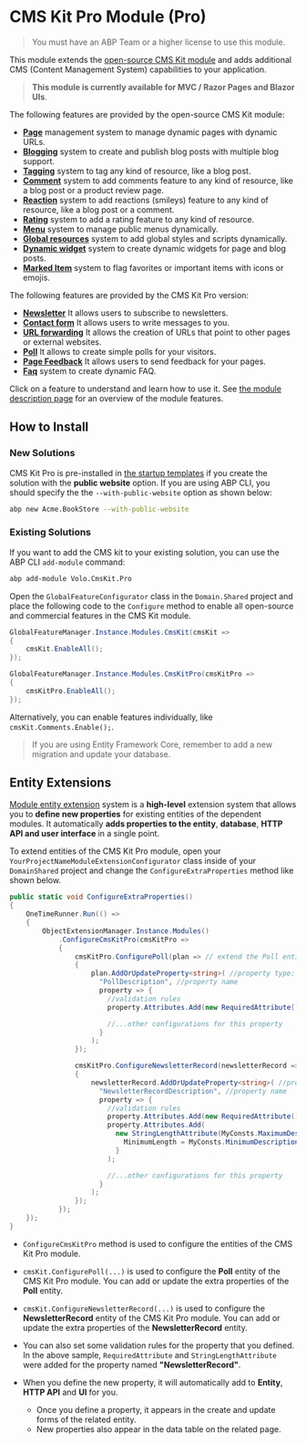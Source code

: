 # CMS Kit Pro Module (Pro)

> You must have an ABP Team or a higher license to use this module.

This module extends the [open-source CMS Kit module](../cms-kit) and adds additional CMS (Content Management System) capabilities to your application.

> **This module is currently available for MVC / Razor Pages and Blazor UIs**.

The following features are provided by the open-source CMS Kit module:

- [**Page**](../cms-kit/pages.md) management system to manage dynamic pages with dynamic URLs.
- [**Blogging**](../cms-kit/blogging.md) system to create and publish blog posts with multiple blog support.
- [**Tagging**](../cms-kit/tags.md) system to tag any kind of resource, like a blog post.
- [**Comment**](../cms-kit/comments.md) system to add comments feature to any kind of resource, like a blog post or a product review page.
- [**Reaction**](../cms-kit/reactions.md) system to add reactions (smileys) feature to any kind of resource, like a blog post or a comment.
- [**Rating**](../cms-kit/ratings.md) system to add a rating feature to any kind of resource.
- [**Menu**](../cms-kit/menus.md) system to manage public menus dynamically.
- [**Global resources**](../cms-kit/global-resources.md) system to add global styles and scripts dynamically.
- [**Dynamic widget**](../cms-kit/dynamic-widget.md) system to create dynamic widgets for page and blog posts.
- [**Marked Item**](../cms-kit/marked-items.md) system to flag favorites or important items with icons or emojis.

The following features are provided by the CMS Kit Pro version:

* [**Newsletter**](newsletter.md) It allows users to subscribe to newsletters.
* [**Contact form**](contact-form.md) It allows users to write messages to you.
* [**URL forwarding**](URL-forwarding.md) It allows the creation of URLs that point to other pages or external websites.
* [**Poll**](poll.md) It allows to create simple polls for your visitors.
* [**Page Feedback**](page-feedback.md) It allows users to send feedback for your pages.
* [**Faq**](faq.md) system to create dynamic FAQ.

Click on a feature to understand and learn how to use it. See [the module description page](https://abp.io/modules/Volo.CmsKit.Pro) for an overview of the module features.

## How to Install

### New Solutions

CMS Kit Pro is pre-installed in [the startup templates](../../solution-templates) if you create the solution with the **public website** option. If you are using ABP CLI, you should specify the the `--with-public-website` option as shown below:

```bash
abp new Acme.BookStore --with-public-website
```

### Existing Solutions

If you want to add the CMS kit to your existing solution, you can use the ABP CLI `add-module` command:

```bash
abp add-module Volo.CmsKit.Pro
```
Open the `GlobalFeatureConfigurator` class in the `Domain.Shared` project and place the following code to the `Configure` method to enable all open-source and commercial features in the CMS Kit module.

```csharp
GlobalFeatureManager.Instance.Modules.CmsKit(cmsKit =>
{
    cmsKit.EnableAll();
});

GlobalFeatureManager.Instance.Modules.CmsKitPro(cmsKitPro =>
{
    cmsKitPro.EnableAll();
});
```

Alternatively, you can enable features individually, like `cmsKit.Comments.Enable();`.

> If you are using Entity Framework Core, remember to add a new migration and update your database.

## Entity Extensions

[Module entity extension](../../framework/architecture/modularity/extending/module-entity-extensions.md) system is a **high-level** extension system that allows you to **define new properties** for existing entities of the dependent modules. It automatically **adds properties to the entity**, **database**, **HTTP API and user interface** in a single point.

To extend entities of the CMS Kit Pro module, open your `YourProjectNameModuleExtensionConfigurator` class inside of your `DomainShared` project and change the `ConfigureExtraProperties` method like shown below.

```csharp
public static void ConfigureExtraProperties()
{
    OneTimeRunner.Run(() =>
    {
        ObjectExtensionManager.Instance.Modules()
            .ConfigureCmsKitPro(cmsKitPro =>
            {
                cmsKitPro.ConfigurePoll(plan => // extend the Poll entity
                {
                    plan.AddOrUpdateProperty<string>( //property type: string
                      "PollDescription", //property name
                      property => {
                        //validation rules
                        property.Attributes.Add(new RequiredAttribute()); //adds required attribute to the defined property

                        //...other configurations for this property
                      }
                    );
                }); 

                cmsKitPro.ConfigureNewsletterRecord(newsletterRecord => // extend the NewsletterRecord entity
                {
                    newsletterRecord.AddOrUpdateProperty<string>( //property type: string
                      "NewsletterRecordDescription", //property name
                      property => {
                        //validation rules
                        property.Attributes.Add(new RequiredAttribute()); //adds required attribute to the defined property
                        property.Attributes.Add(
                          new StringLengthAttribute(MyConsts.MaximumDescriptionLength) {
                            MinimumLength = MyConsts.MinimumDescriptionLength
                          }
                        );

                        //...other configurations for this property
                      }
                    );
                });     
            });
    });
}
```
 
* `ConfigureCmsKitPro` method is used to configure the entities of the CMS Kit Pro module.

* `cmsKit.ConfigurePoll(...)` is used to configure the **Poll** entity of the CMS Kit Pro module. You can add or update the extra properties of the **Poll** entity. 

* `cmsKit.ConfigureNewsletterRecord(...)` is used to configure the **NewsletterRecord** entity of the CMS Kit Pro module. You can add or update the extra properties of the **NewsletterRecord** entity. 

* You can also set some validation rules for the property that you defined. In the above sample, `RequiredAttribute` and `StringLengthAttribute` were added for the property named **"NewsletterRecord"**. 

* When you define the new property, it will automatically add to **Entity**, **HTTP API** and **UI** for you. 
  * Once you define a property, it appears in the create and update forms of the related entity. 
  * New properties also appear in the data table on the related page.
